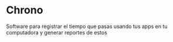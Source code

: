 # Chrono
Software para registrar el tiempo que pasas usando tus apps en tu computadora y generar reportes de estos
